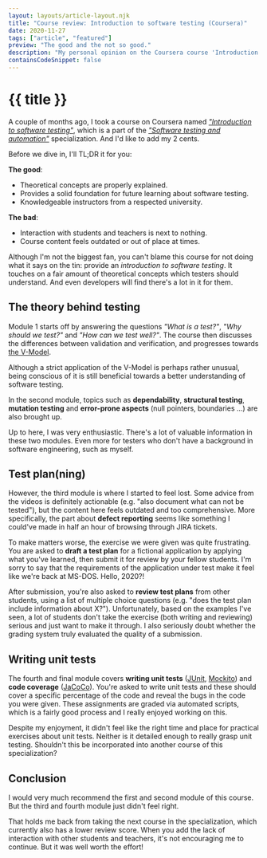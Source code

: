 ```yaml
---
layout: layouts/article-layout.njk
title: "Course review: Introduction to software testing (Coursera)"
date: 2020-11-27
tags: ["article", "featured"]
preview: "The good and the not so good."
description: "My personal opinion on the Coursera course 'Introduction to software testing'."
containsCodeSnippet: false
---
```


# {{ title }}

A couple of months ago, I took a course on Coursera named _["Introduction to software testing"](https://www.coursera.org/learn/introduction-software-testing)_, which is a part of the _["Software testing and automation"](https://www.coursera.org/specializations/software-testing-automation)_ specialization. And I'd like to add my 2 cents.

Before we dive in, I'll TL;DR it for you:

**The good**:

- Theoretical concepts are properly explained.
- Provides a solid foundation for future learning about software testing.
- Knowledgeable instructors from a respected university.

**The bad**:

- Interaction with students and teachers is next to nothing.
- Course content feels outdated or out of place at times.

Although I'm not the biggest fan, you can't blame this course for not doing what it says on the tin: provide an _introduction to software testing_. It touches on a fair amount of theoretical concepts which testers should understand. And even developers will find there's a lot in it for them.

## The theory behind testing

Module 1 starts off by answering the questions _"What is a test?"_, _"Why should we test?"_ and _"How can we test well?"_. The course then discusses the differences between validation and verification, and progresses towards [the V-Model](<https://en.wikipedia.org/wiki/V-Model_(software_development)>).

Although a strict application of the V-Model is perhaps rather unusual, being conscious of it is still beneficial towards a better understanding of software testing.

In the second module, topics such as **dependability**, **structural testing**, **mutation testing** and **error-prone aspects** (null pointers, boundaries ...) are also brought up.

Up to here, I was very enthusiastic. There's a lot of valuable information in these two modules. Even more for testers who don't have a background in software engineering, such as myself.

## Test plan(ning)

However, the third module is where I started to feel lost. Some advice from the videos is definitely actionable (e.g. "also document what can not be tested"), but the content here feels outdated and too comprehensive. More specifically, the part about **defect reporting** seems like something I could've made in half an hour of browsing through JIRA tickets.

To make matters worse, the exercise we were given was quite frustrating. You are asked to **draft a test plan** for a fictional application by applying what you've learned, then submit it for review by your fellow students. I'm sorry to say that the requirements of the application under test make it feel like we're back at MS-DOS. Hello, 2020?!

After submission, you're also asked to **review test plans** from other students, using a list of multiple choice questions (e.g. "does the test plan include information about X?"). Unfortunately, based on the examples I've seen, a lot of students don't take the exercise (both writing and reviewing) serious and just want to make it through. I also seriously doubt whether the grading system truly evaluated the quality of a submission.

## Writing unit tests

The fourth and final module covers **writing unit tests** ([JUnit](https://junit.org/), [Mockito](https://site.mockito.org/)) and **code coverage** ([JaCoCo](https://www.eclemma.org/jacoco/)). You're asked to write unit tests and these should cover a specific percentage of the code and reveal the bugs in the code you were given. These assignments are graded via automated scripts, which is a fairly good process and I really enjoyed working on this.

Despite my enjoyment, it didn't feel like the right time and place for practical exercises about unit tests. Neither is it detailed enough to really grasp unit testing. Shouldn't this be incorporated into another course of this specialization?

## Conclusion

I would very much recommend the first and second module of this course. But the third and fourth module just didn't feel right.

That holds me back from taking the next course in the specialization, which currently also has a lower review score. When you add the lack of interaction with other students and teachers, it's not encouraging me to continue. But it was well worth the effort!
